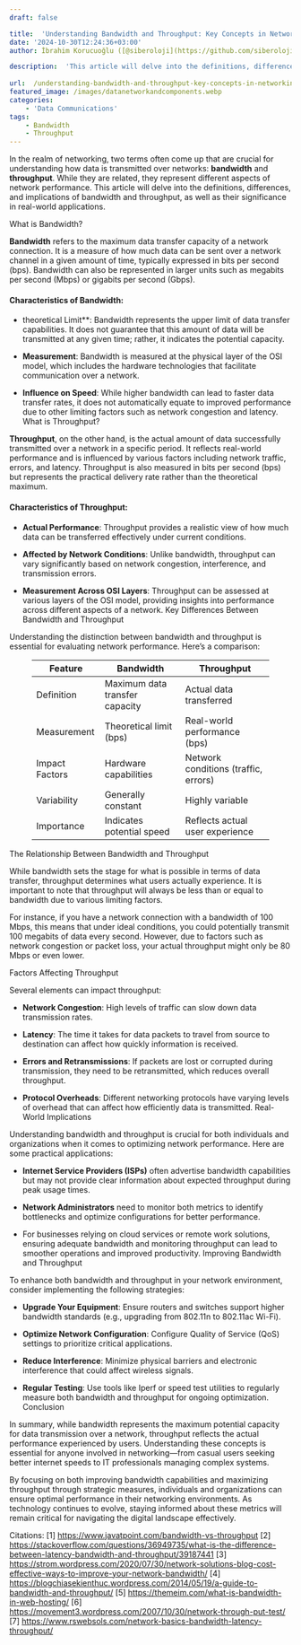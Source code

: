 ```yaml
---
draft: false

title:  'Understanding Bandwidth and Throughput: Key Concepts in Networking'
date: '2024-10-30T12:24:36+03:00'
author: İbrahim Korucuoğlu ([@siberoloji](https://github.com/siberoloji))

description:  'This article will delve into the definitions, differences, and implications of bandwidth and throughput, as well as their significance in real-world applications.' 
 
url:  /understanding-bandwidth-and-throughput-key-concepts-in-networking/
featured_image: /images/datanetworkandcomponents.webp
categories:
    - 'Data Communications'
tags:
    - Bandwidth
    - Throughput
---
```



In the realm of networking, two terms often come up that are crucial for understanding how data is transmitted over networks: **bandwidth** and **throughput**. While they are related, they represent different aspects of network performance. This article will delve into the definitions, differences, and implications of bandwidth and throughput, as well as their significance in real-world applications.



What is Bandwidth?



**Bandwidth** refers to the maximum data transfer capacity of a network connection. It is a measure of how much data can be sent over a network channel in a given amount of time, typically expressed in bits per second (bps). Bandwidth can also be represented in larger units such as megabits per second (Mbps) or gigabits per second (Gbps).


#### Characteristics of Bandwidth:


* theoretical Limit**: Bandwidth represents the upper limit of data transfer capabilities. It does not guarantee that this amount of data will be transmitted at any given time; rather, it indicates the potential capacity.

* **Measurement**: Bandwidth is measured at the physical layer of the OSI model, which includes the hardware technologies that facilitate communication over a network.

* **Influence on Speed**: While higher bandwidth can lead to faster data transfer rates, it does not automatically equate to improved performance due to other limiting factors such as network congestion and latency.
What is Throughput?



**Throughput**, on the other hand, is the actual amount of data successfully transmitted over a network in a specific period. It reflects real-world performance and is influenced by various factors including network traffic, errors, and latency. Throughput is also measured in bits per second (bps) but represents the practical delivery rate rather than the theoretical maximum.


#### Characteristics of Throughput:


* **Actual Performance**: Throughput provides a realistic view of how much data can be transferred effectively under current conditions.

* **Affected by Network Conditions**: Unlike bandwidth, throughput can vary significantly based on network congestion, interference, and transmission errors.

* **Measurement Across OSI Layers**: Throughput can be assessed at various layers of the OSI model, providing insights into performance across different aspects of a network.
Key Differences Between Bandwidth and Throughput



Understanding the distinction between bandwidth and throughput is essential for evaluating network performance. Here’s a comparison:


<!-- wp:table -->
<figure class="wp-block-table"><table class="has-fixed-layout"><thead><tr><th>Feature</th><th>Bandwidth</th><th>Throughput</th></tr></thead><tbody><tr><td>Definition</td><td>Maximum data transfer capacity</td><td>Actual data transferred</td></tr><tr><td>Measurement</td><td>Theoretical limit (bps)</td><td>Real-world performance (bps)</td></tr><tr><td>Impact Factors</td><td>Hardware capabilities</td><td>Network conditions (traffic, errors)</td></tr><tr><td>Variability</td><td>Generally constant</td><td>Highly variable</td></tr><tr><td>Importance</td><td>Indicates potential speed</td><td>Reflects actual user experience</td></tr></tbody></table></figure>
<!-- /wp:table -->


The Relationship Between Bandwidth and Throughput



While bandwidth sets the stage for what is possible in terms of data transfer, throughput determines what users actually experience. It is important to note that throughput will always be less than or equal to bandwidth due to various limiting factors.



For instance, if you have a network connection with a bandwidth of 100 Mbps, this means that under ideal conditions, you could potentially transmit 100 megabits of data every second. However, due to factors such as network congestion or packet loss, your actual throughput might only be 80 Mbps or even lower.



Factors Affecting Throughput



Several elements can impact throughput:


* **Network Congestion**: High levels of traffic can slow down data transmission rates.

* **Latency**: The time it takes for data packets to travel from source to destination can affect how quickly information is received.

* **Errors and Retransmissions**: If packets are lost or corrupted during transmission, they need to be retransmitted, which reduces overall throughput.

* **Protocol Overheads**: Different networking protocols have varying levels of overhead that can affect how efficiently data is transmitted.
Real-World Implications



Understanding bandwidth and throughput is crucial for both individuals and organizations when it comes to optimizing network performance. Here are some practical applications:


* **Internet Service Providers (ISPs)** often advertise bandwidth capabilities but may not provide clear information about expected throughput during peak usage times.

* **Network Administrators** need to monitor both metrics to identify bottlenecks and optimize configurations for better performance.

* For businesses relying on cloud services or remote work solutions, ensuring adequate bandwidth and monitoring throughput can lead to smoother operations and improved productivity.
Improving Bandwidth and Throughput



To enhance both bandwidth and throughput in your network environment, consider implementing the following strategies:


* **Upgrade Your Equipment**: Ensure routers and switches support higher bandwidth standards (e.g., upgrading from 802.11n to 802.11ac Wi-Fi).

* **Optimize Network Configuration**: Configure Quality of Service (QoS) settings to prioritize critical applications.

* **Reduce Interference**: Minimize physical barriers and electronic interference that could affect wireless signals.

* **Regular Testing**: Use tools like Iperf or speed test utilities to regularly measure both bandwidth and throughput for ongoing optimization.
Conclusion



In summary, while bandwidth represents the maximum potential capacity for data transmission over a network, throughput reflects the actual performance experienced by users. Understanding these concepts is essential for anyone involved in networking—from casual users seeking better internet speeds to IT professionals managing complex systems.



By focusing on both improving bandwidth capabilities and maximizing throughput through strategic measures, individuals and organizations can ensure optimal performance in their networking environments. As technology continues to evolve, staying informed about these metrics will remain critical for navigating the digital landscape effectively.



Citations: [1] https://www.javatpoint.com/bandwidth-vs-throughput [2] https://stackoverflow.com/questions/36949735/what-is-the-difference-between-latency-bandwidth-and-throughput/39187441 [3] https://strom.wordpress.com/2020/07/30/network-solutions-blog-cost-effective-ways-to-improve-your-network-bandwidth/ [4] https://blogchiasekienthuc.wordpress.com/2014/05/19/a-guide-to-bandwidth-and-throughput/ [5] https://themeim.com/what-is-bandwidth-in-web-hosting/ [6] https://movement3.wordpress.com/2007/10/30/network-through-put-test/ [7] https://www.rswebsols.com/network-basics-bandwidth-latency-throughput/
